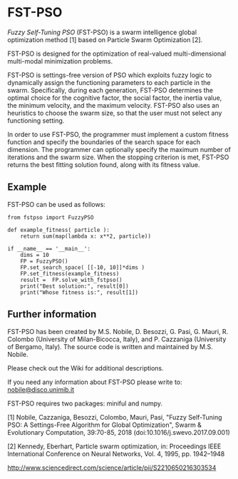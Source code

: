 # FST-PSO

*Fuzzy Self-Tuning PSO* (FST-PSO) is a swarm intelligence global optimization method [1]
based on Particle Swarm Optimization [2].

FST-PSO is designed for the optimization of real-valued multi-dimensional multi-modal minimization problems.

FST-PSO is settings-free version of PSO which exploits fuzzy logic to dynamically assign the functioning parameters to each particle in the swarm. Specifically, during each generation, FST-PSO determines the optimal choice for the cognitive factor, the social factor, the inertia value, the minimum velocity, and the maximum velocity. FST-PSO also uses an heuristics to choose the swarm size, so that the user must not select any functioning setting.

In order to use FST-PSO, the programmer must implement a custom fitness function and specify the boundaries of the search space for each dimension. The programmer can optionally specify the maximum number of iterations and the swarm size. When the stopping criterion is met, FST-PSO returns the best fitting solution found, along with its fitness value.


## Example

FST-PSO can be used as follows:

	from fstpso import FuzzyPSO	
	
	def example_fitness( particle ):
		return sum(map(lambda x: x**2, particle))
		
	if __name__ == '__main__':
		dims = 10
		FP = FuzzyPSO()
		FP.set_search_space( [[-10, 10]]*dims )	
		FP.set_fitness(example_fitness)
		result =  FP.solve_with_fstpso()
		print("Best solution:", result[0])
		print("Whose fitness is:", result[1])


## Further information

FST-PSO has been created by M.S. Nobile, D. Besozzi, G. Pasi, G. Mauri, 
R. Colombo (University of Milan-Bicocca, Italy), and P. Cazzaniga (University
of Bergamo, Italy). The source code is written and maintained by M.S. Nobile.

Please check out the Wiki for additional descriptions. 

If you need any information about FST-PSO please write to: nobile@disco.unimib.it

FST-PSO requires two packages: miniful and numpy. 

[1] Nobile, Cazzaniga, Besozzi, Colombo, Mauri, Pasi, "Fuzzy Self-Tuning PSO:
A Settings-Free Algorithm for Global Optimization", Swarm & Evolutionary 
Computation, 39:70-85, 2018 (doi:10.1016/j.swevo.2017.09.001)

[2] Kennedy, Eberhart, Particle swarm optimization, in: Proceedings IEEE
International Conference on Neural Networks, Vol. 4, 1995, pp. 1942–1948

<http://www.sciencedirect.com/science/article/pii/S2210650216303534>
